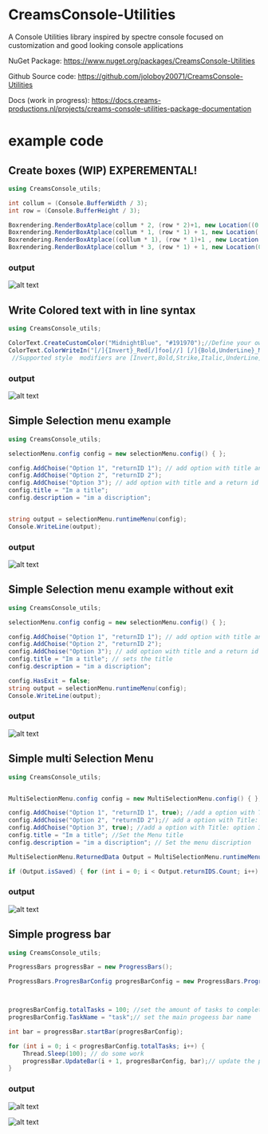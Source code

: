 # CreamsConsole-Utilities


A Console Utilities library inspired by spectre console focused on customization and good looking console applications

NuGet Package: https://www.nuget.org/packages/CreamsConsole-Utilities

Github Source code: https://github.com/joloboy20071/CreamsConsole-Utilities

Docs (work in progress): https://docs.creams-productions.nl/projects/creams-console-utilities-package-documentation


# example code 

## Create boxes (WIP) EXPEREMENTAL!

```c#
using CreamsConsole_utils;

int collum = (Console.BufferWidth / 3);
int row = (Console.BufferHeight / 3);

Boxrendering.RenderBoxAtplace(collum * 2, (row * 2)+1, new Location((0 * collum), 0), "Box 1");
Boxrendering.RenderBoxAtplace(collum * 1, (row * 1) + 1, new Location((2*collum),0), "BOX 2.1");
Boxrendering.RenderBoxAtplace((collum * 1), (row * 1)+1 , new Location((2 * collum), (row * 1)), "BOX 2.2");
Boxrendering.RenderBoxAtplace(collum * 3, (row * 1) + 1, new Location(0, (row*2)),"BOX 3");
```
### output
![alt text](https://i.imgur.com/IXDKfE2.png)




## Write Colored text with in line syntax

```c#
using CreamsConsole_utils;

ColorText.CreateCustomColor("MidnightBlue", "#191970");//Define your own custom colors. must have hex value when defining custom colors
ColorText.ColorWriteIn("[/]{Invert}_Red[/]foo[//] [/]{Bold,UnderLine}_MidnightBlue[/]bar[//] , [/]{Italic,Strike}_[/]foo[//][/]Green[/] bar[//]");//Have Inline styling asswell 
 //Supported style  modifiers are [Invert,Bold,Strike,Italic,UnderLine]

```
### output
![alt text](https://i.imgur.com/rojWCZ7.png)

## Simple Selection menu example
```c#
using CreamsConsole_utils;

selectionMenu.config config = new selectionMenu.config() { };

config.AddChoise("Option 1", "returnID 1"); // add option with title and a return id 
config.AddChoise("Option 2", "returnID 2");
config.AddChoise("Option 3"); // add option with title and a return id = title
config.title = "Im a title";
config.description = "im a discription";


string output = selectionMenu.runtimeMenu(config);
Console.WriteLine(output);
```
### output
![alt text](https://i.imgur.com/xX7wYdH.png)


## Simple Selection menu example without exit
```c#
using CreamsConsole_utils;

selectionMenu.config config = new selectionMenu.config() { };

config.AddChoise("Option 1", "returnID 1"); // add option with title and a return id 
config.AddChoise("Option 2", "returnID 2");
config.AddChoise("Option 3"); // add option with title and a return id = title
config.title = "Im a title"; // sets the title
config.description = "im a discription";

config.HasExit = false;
string output = selectionMenu.runtimeMenu(config);
Console.WriteLine(output);
```
### output
![alt text](https://i.imgur.com/UFl2ylq.png)


## Simple multi Selection Menu
```c#
using CreamsConsole_utils;


MultiSelectionMenu.config config = new MultiSelectionMenu.config() { };

config.AddChoise("Option 1", "returnID 1", true); //add a option with Title: option 1, a returnID and set the option to true
config.AddChoise("Option 2", "returnID 2");// add a option with Title: option 2, a returnID and set the option to false
config.AddChoise("Option 3", true); //add a option with Title: option 3, a returnID = option title and set the option to true
config.title = "Im a title"; //Set the Menu title  
config.description = "im a discription"; // Set the menu discription 

MultiSelectionMenu.ReturnedData Output = MultiSelectionMenu.runtimeMenu(config);

if (Output.isSaved) { for (int i = 0; i < Output.returnIDS.Count; i++) { Console.WriteLine($"{Output.returnIDS[i]} -> {Output.returnDict[Output.returnIDS[i]]}"); } }
```
### output
![alt text](https://i.imgur.com/9t3W7uI.png)


## Simple progress bar
```c#
using CreamsConsole_utils;

ProgressBars progressBar = new ProgressBars();

ProgressBars.ProgresBarConfig progresBarConfig = new ProgressBars.ProgresBarConfig();



progresBarConfig.totalTasks = 100; //set the amount of tasks to complete
progresBarConfig.TaskName = "task";// set the main progeess bar name

int bar = progressBar.startBar(progresBarConfig);

for (int i = 0; i < progresBarConfig.totalTasks; i++) {
    Thread.Sleep(100); // do some work
    progressBar.UpdateBar(i + 1, progresBarConfig, bar);// update the progress bar
}
```
### output
![alt text](https://i.imgur.com/4yoaMbo.png)

![alt text](https://i.imgur.com/EN118Rt.png)

